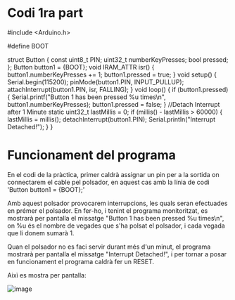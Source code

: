 # Codi 1ra part

#include <Arduino.h>

#define BOOT

struct Button {
const uint8_t PIN;
uint32_t numberKeyPresses;
bool pressed;
};
Button button1 = {BOOT};
void IRAM_ATTR isr() {
button1.numberKeyPresses += 1;
button1.pressed = true;
}
void setup() {
Serial.begin(115200);
pinMode(button1.PIN, INPUT_PULLUP);
attachInterrupt(button1.PIN, isr, FALLING);
}
void loop() {
if (button1.pressed) {
Serial.printf("Button 1 has been pressed %u times\n", button1.numberKeyPresses);
button1.pressed = false;
}
//Detach Interrupt after 1 Minute
static uint32_t lastMillis = 0;
if (millis() - lastMillis > 60000) {
lastMillis = millis();
detachInterrupt(button1.PIN);
Serial.println("Interrupt Detached!");
}
}

# Funcionament del programa

En el codi de la pràctica, primer caldrà assignar un pin per a la sortida on connectarem el cable pel polsador, en aquest cas amb la línia de codi 
'Button button1 = {BOOT};'

Amb aquest polsador provocarem interrupcions, les quals seran efectuades en prémer el polsador. En fer-ho, i tenint el programa monitoritzat, 
es mostrarà per pantalla el missatge "Button 1 has been pressed %u times\n", on %u és el nombre de vegades que s'ha polsat el polsador, i cada vegada 
que li donem sumarà 1.

Quan el polsador no es faci servir durant més d'un minut, el programa mostrarà per pantalla el missatge "Interrupt Detached!", 
i per tornar a posar en funcionament el programa caldrà fer un RESET.

Aixì es mostra per pantalla:

![image](https://user-images.githubusercontent.com/101355262/171416969-b64e2602-d6cd-4941-8680-7934a88d63ac.png)



